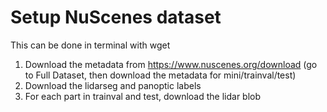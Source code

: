# Setup NuScenes dataset
This can be done in terminal with wget
1. Download the metadata from https://www.nuscenes.org/download (go to Full Dataset, then download the metadata for mini/trainval/test)
2. Download the lidarseg and panoptic labels 
3. For each part in trainval and test, download the lidar blob